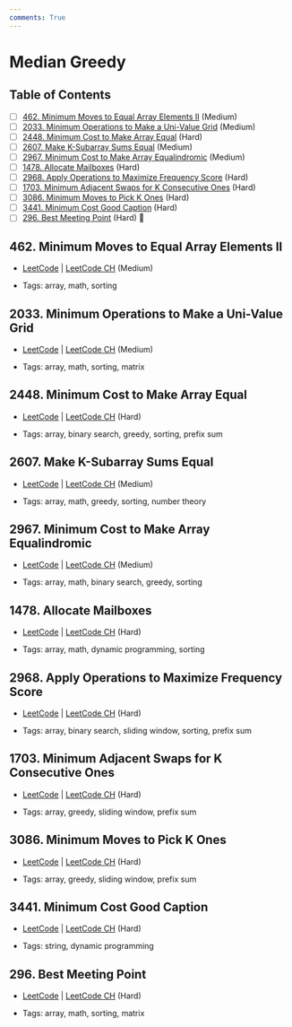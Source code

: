 ```yaml
---
comments: True
---
```


# Median Greedy

## Table of Contents

- [ ] [462. Minimum Moves to Equal Array Elements II](https://leetcode.cn/problems/minimum-moves-to-equal-array-elements-ii/) (Medium)
- [ ] [2033. Minimum Operations to Make a Uni-Value Grid](https://leetcode.cn/problems/minimum-operations-to-make-a-uni-value-grid/) (Medium)
- [ ] [2448. Minimum Cost to Make Array Equal](https://leetcode.cn/problems/minimum-cost-to-make-array-equal/) (Hard)
- [ ] [2607. Make K-Subarray Sums Equal](https://leetcode.cn/problems/make-k-subarray-sums-equal/) (Medium)
- [ ] [2967. Minimum Cost to Make Array Equalindromic](https://leetcode.cn/problems/minimum-cost-to-make-array-equalindromic/) (Medium)
- [ ] [1478. Allocate Mailboxes](https://leetcode.cn/problems/allocate-mailboxes/) (Hard)
- [ ] [2968. Apply Operations to Maximize Frequency Score](https://leetcode.cn/problems/apply-operations-to-maximize-frequency-score/) (Hard)
- [ ] [1703. Minimum Adjacent Swaps for K Consecutive Ones](https://leetcode.cn/problems/minimum-adjacent-swaps-for-k-consecutive-ones/) (Hard)
- [ ] [3086. Minimum Moves to Pick K Ones](https://leetcode.cn/problems/minimum-moves-to-pick-k-ones/) (Hard)
- [ ] [3441. Minimum Cost Good Caption](https://leetcode.cn/problems/minimum-cost-good-caption/) (Hard)
- [ ] [296. Best Meeting Point](https://leetcode.cn/problems/best-meeting-point/) (Hard) 👑

## 462. Minimum Moves to Equal Array Elements II

-   [LeetCode](https://leetcode.com/problems/minimum-moves-to-equal-array-elements-ii/) | [LeetCode CH](https://leetcode.cn/problems/minimum-moves-to-equal-array-elements-ii/) (Medium)

-   Tags: array, math, sorting
## 2033. Minimum Operations to Make a Uni-Value Grid

-   [LeetCode](https://leetcode.com/problems/minimum-operations-to-make-a-uni-value-grid/) | [LeetCode CH](https://leetcode.cn/problems/minimum-operations-to-make-a-uni-value-grid/) (Medium)

-   Tags: array, math, sorting, matrix
## 2448. Minimum Cost to Make Array Equal

-   [LeetCode](https://leetcode.com/problems/minimum-cost-to-make-array-equal/) | [LeetCode CH](https://leetcode.cn/problems/minimum-cost-to-make-array-equal/) (Hard)

-   Tags: array, binary search, greedy, sorting, prefix sum
## 2607. Make K-Subarray Sums Equal

-   [LeetCode](https://leetcode.com/problems/make-k-subarray-sums-equal/) | [LeetCode CH](https://leetcode.cn/problems/make-k-subarray-sums-equal/) (Medium)

-   Tags: array, math, greedy, sorting, number theory
## 2967. Minimum Cost to Make Array Equalindromic

-   [LeetCode](https://leetcode.com/problems/minimum-cost-to-make-array-equalindromic/) | [LeetCode CH](https://leetcode.cn/problems/minimum-cost-to-make-array-equalindromic/) (Medium)

-   Tags: array, math, binary search, greedy, sorting
## 1478. Allocate Mailboxes

-   [LeetCode](https://leetcode.com/problems/allocate-mailboxes/) | [LeetCode CH](https://leetcode.cn/problems/allocate-mailboxes/) (Hard)

-   Tags: array, math, dynamic programming, sorting
## 2968. Apply Operations to Maximize Frequency Score

-   [LeetCode](https://leetcode.com/problems/apply-operations-to-maximize-frequency-score/) | [LeetCode CH](https://leetcode.cn/problems/apply-operations-to-maximize-frequency-score/) (Hard)

-   Tags: array, binary search, sliding window, sorting, prefix sum
## 1703. Minimum Adjacent Swaps for K Consecutive Ones

-   [LeetCode](https://leetcode.com/problems/minimum-adjacent-swaps-for-k-consecutive-ones/) | [LeetCode CH](https://leetcode.cn/problems/minimum-adjacent-swaps-for-k-consecutive-ones/) (Hard)

-   Tags: array, greedy, sliding window, prefix sum
## 3086. Minimum Moves to Pick K Ones

-   [LeetCode](https://leetcode.com/problems/minimum-moves-to-pick-k-ones/) | [LeetCode CH](https://leetcode.cn/problems/minimum-moves-to-pick-k-ones/) (Hard)

-   Tags: array, greedy, sliding window, prefix sum
## 3441. Minimum Cost Good Caption

-   [LeetCode](https://leetcode.com/problems/minimum-cost-good-caption/) | [LeetCode CH](https://leetcode.cn/problems/minimum-cost-good-caption/) (Hard)

-   Tags: string, dynamic programming
## 296. Best Meeting Point

-   [LeetCode](https://leetcode.com/problems/best-meeting-point/) | [LeetCode CH](https://leetcode.cn/problems/best-meeting-point/) (Hard)

-   Tags: array, math, sorting, matrix
